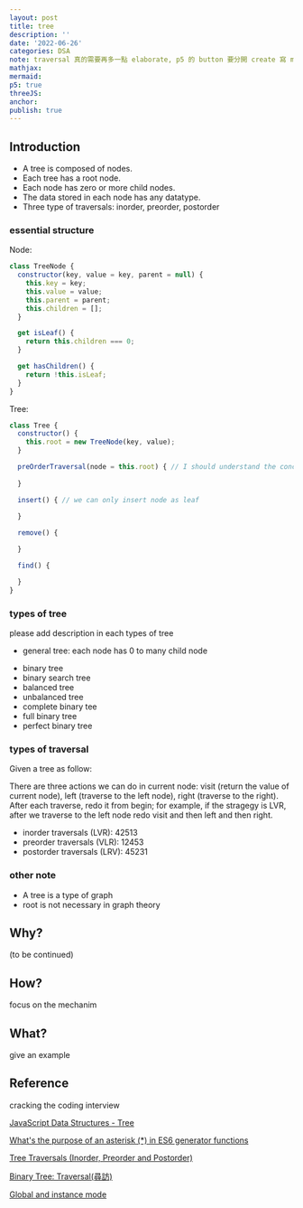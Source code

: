 ```yaml
---
layout: post
title: tree
description: ''
date: '2022-06-26'
categories: DSA
note: traversal 真的需要再多一點 elaborate, p5 的 button 要分開 create 寫 meta，太難了
mathjax:
mermaid:
p5: true
threeJS:
anchor:
publish: true
---
```


## Introduction

* A tree is composed of nodes.
* Each tree has a root node.
* Each node has zero or more child nodes.
* The data stored in each node has any datatype.
* Three type of traversals: inorder, preorder, postorder

### essential structure

Node:

```javascript
class TreeNode {
  constructor(key, value = key, parent = null) {
    this.key = key;
    this.value = value;
    this.parent = parent;
    this.children = [];
  }

  get isLeaf() {
    return this.children === 0;
  }

  get hasChildren() {
    return !this.isLeaf;
  }
}
```

Tree:

```javascript
class Tree {
  constructor() {
    this.root = new TreeNode(key, value);
  }

  preOrderTraversal(node = this.root) { // I should understand the concept first
    
  }

  insert() { // we can only insert node as leaf
    
  }

  remove() {

  }

  find() {

  }
}
```

### types of tree

please add description in each types of tree

* general tree: each node has 0 to many child node

<div id='general_tree' class='h-screen justify-center items-center'>
  <div id='general_tree toggle_erase' class=''></div>
  <div id='general_tree image_save' class=''></div>
  <div id='general_tree canvas' class='border'></div>
</div>

<script>
  const general_tree_id = 'general_tree'
  let generalTree = p5Draw('general_tree')
  let generalTreeP5 = new p5(generalTree, general_tree_id);
</script>

* binary tree
* binary search tree
* balanced tree
* unbalanced tree
* complete binary tee
* full binary tree
* perfect binary tree

### types of traversal

Given a tree as follow:

<div id='types_of_traversal_tree' class='h-screen justify-center items-center'>
  <div id='types_of_traversal_tree toggle_erase' class=''></div>
  <div id='types_of_traversal_tree image_save' class=''></div>
  <div id='types_of_traversal_tree canvas' class='border'></div>
</div>

<script>
  const types_of_traversal_tree_id = 'types_of_traversal_tree'
  let typesOfTraversalTree = p5Draw('types_of_traversal_tree')
  let typesOfTraversalTreeP5 = new p5(typesOfTraversalTree, types_of_traversal_tree_id);
</script>

There are three actions we can do in current node: visit (return the value of current node), left (traverse to the left node), right (traverse to the right). After each traverse, redo it from begin; for example, if the stragegy is LVR, after we traverse to the left node redo visit and then left and then right.

* inorder traversals (LVR): 42513
* preorder traversals (VLR): 12453
* postorder traversals (LRV): 45231

### other note

* A tree is a type of graph
* root is not necessary in graph theory

## Why?

(to be continued)

## How?

focus on the mechanim

## What?

give an example

## Reference

cracking the coding interview

[JavaScript Data Structures - Tree](https://www.30secondsofcode.org/articles/s/js-data-structures-tree)

[What's the purpose of an asterisk (*) in ES6 generator functions](https://stackoverflow.com/questions/27778105/whats-the-purpose-of-an-asterisk-in-es6-generator-functions)

[Tree Traversals (Inorder, Preorder and Postorder)](https://www.geeksforgeeks.org/tree-traversals-inorder-preorder-and-postorder/)

[Binary Tree: Traversal(尋訪)](http://alrightchiu.github.io/SecondRound/binary-tree-traversalxun-fang.html#pre)

[Global and instance mode](https://github.com/processing/p5.js/wiki/Global-and-instance-mode)

